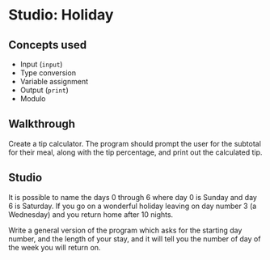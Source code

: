 # Studio: Holiday

## Concepts used

- Input (`input`)
- Type conversion
- Variable assignment
- Output (`print`)
- Modulo

## Walkthrough

Create a tip calculator. The program should prompt the user for the subtotal for their meal, along with the tip percentage, and print out the calculated tip.

## Studio

It is possible to name the days 0 through 6 where day 0 is Sunday and day 6 is Saturday. If you go on a wonderful holiday leaving on day number 3 (a Wednesday) and you return home after 10 nights.

Write a general version of the program which asks for the starting day number, and the length of your stay, and it will tell you the number of day of the week you will return on.
